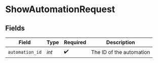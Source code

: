 # ShowAutomationRequest


## Fields

| Field                    | Type                     | Required                 | Description              |
| ------------------------ | ------------------------ | ------------------------ | ------------------------ |
| `automation_id`          | *int*                    | :heavy_check_mark:       | The ID of the automation |